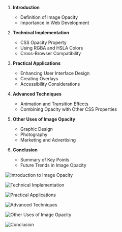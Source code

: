 1. **Introduction**
   - Definition of Image Opacity
   - Importance in Web Development

2. **Technical Implementation**
   - CSS Opacity Property
   - Using RGBA and HSLA Colors
   - Cross-Browser Compatibility

3. **Practical Applications**
   - Enhancing User Interface Design
   - Creating Overlays
   - Accessibility Considerations

4. **Advanced Techniques**
   - Animation and Transition Effects
   - Combining Opacity with Other CSS Properties

5. **Other Uses of Image Opacity**
   - Graphic Design
   - Photography
   - Marketing and Advertising

6. **Conclusion**
   - Summary of Key Points
   - Future Trends in Image Opacity

![Introduction to Image Opacity](https://slidesgpt.com/media/780d0277c80f)

![Technical Implementation](https://slidesgpt.com/media/8741af55c10f)

![Practical Applications](https://slidesgpt.com/media/39e23b52a0f0) 

![Advanced Techniques](https://slidesgpt.com/media/ae60f353a85b)

![Other Uses of Image Opacity](https://slidesgpt.com/media/8299864a1cc0)

![Conclusion](https://slidesgpt.com/media/2b62e61f1ca9)
